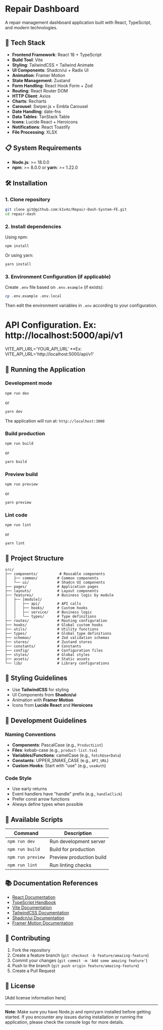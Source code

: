 # Repair Dashboard

A repair management dashboard application built with React, TypeScript, and modern technologies.

## 🚀 Tech Stack

- **Frontend Framework**: React 18 + TypeScript
- **Build Tool**: Vite
- **Styling**: TailwindCSS + Tailwind Animate
- **UI Components**: Shadcn/ui + Radix UI
- **Animation**: Framer Motion
- **State Management**: Zustand
- **Form Handling**: React Hook Form + Zod
- **Routing**: React Router DOM
- **HTTP Client**: Axios
- **Charts**: Recharts
- **Carousel**: Swiper.js + Embla Carousel
- **Date Handling**: date-fns
- **Data Tables**: TanStack Table
- **Icons**: Lucide React + Heroicons
- **Notifications**: React Toastify
- **File Processing**: XLSX

## 📋 System Requirements

- **Node.js**: >= 18.0.0
- **npm**: >= 8.0.0 or **yarn**: >= 1.22.0

## 🛠️ Installation

### 1. Clone repository

```bash
git clone git@github.com:k1v4z/Repair-Dash-System-FE.git
cd repair-dash
```

### 2. Install dependencies

Using npm:

```bash
npm install
```

Or using yarn:

```bash
yarn install
```

### 3. Environment Configuration (if applicable)

Create `.env` file based on `.env.example` (if exists):

```bash
cp .env.example .env.local
```

Then edit the environment variables in `.env` according to your configuration.

# API Configuration. Ex: http://localhost:5000/api/v1

VITE_API_URL='YOUR_API_URL'
\*\*Ex: VITE_API_URL='http://localhost:5000/api/v1'

## 🚀 Running the Application

### Development mode

```bash
npm run dev
```

or

```bash
yarn dev
```

The application will run at: `http://localhost:3000`

### Build production

```bash
npm run build
```

or

```bash
yarn build
```

### Preview build

```bash
npm run preview
```

or

```bash
yarn preview
```

### Lint code

```bash
npm run lint
```

or

```bash
yarn lint
```

## 📁 Project Structure

```
src/
├── components/          # Reusable components
│   ├── common/         # Common components
│   └── ui/             # Shadcn UI components
├── pages/              # Application pages
├── layouts/            # Layout components
├── features/           # Business logic by module
│   ├── [module]/
│   │   ├── api/        # API calls
│   │   ├── hooks/      # Custom hooks
│   │   ├── service/    # Business logic
│   │   └── types/      # Type definitions
├── routes/             # Routing configuration
├── hooks/              # Global custom hooks
├── utils/              # Utility functions
├── types/              # Global type definitions
├── schemas/            # Zod validation schemas
├── stores/             # Zustand stores
├── constants/          # Constants
├── config/             # Configuration files
├── styles/             # Global styles
├── assets/             # Static assets
└── lib/                # Library configurations
```

## 🎨 Styling Guidelines

- Use **TailwindCSS** for styling
- UI Components from **Shadcn/ui**
- Animation with **Framer Motion**
- Icons from **Lucide React** and **Heroicons**

## 📝 Development Guidelines

### Naming Conventions

- **Components**: PascalCase (e.g., `ProductList`)
- **Files**: kebab-case (e.g., `product-list.tsx`)
- **Variables/Functions**: camelCase (e.g., `fetchUserData`)
- **Constants**: UPPER_SNAKE_CASE (e.g., `API_URL`)
- **Custom Hooks**: Start with "use" (e.g., `useAuth`)

### Code Style

- Use early returns
- Event handlers have "handle" prefix (e.g., `handleClick`)
- Prefer const arrow functions
- Always define types when possible

## 🔧 Available Scripts

| Command           | Description              |
| ----------------- | ------------------------ |
| `npm run dev`     | Run development server   |
| `npm run build`   | Build for production     |
| `npm run preview` | Preview production build |
| `npm run lint`    | Run linting checks       |

## 📚 Documentation References

- [React Documentation](https://react.dev/)
- [TypeScript Handbook](https://www.typescriptlang.org/docs/)
- [Vite Documentation](https://vitejs.dev/)
- [TailwindCSS Documentation](https://tailwindcss.com/docs)
- [Shadcn/ui Documentation](https://ui.shadcn.com/)
- [Framer Motion Documentation](https://www.framer.com/motion/)

## 🤝 Contributing

1. Fork the repository
2. Create a feature branch (`git checkout -b feature/amazing-feature`)
3. Commit your changes (`git commit -m 'Add some amazing feature'`)
4. Push to the branch (`git push origin feature/amazing-feature`)
5. Create a Pull Request

## 📄 License

[Add license information here]

---

**Note**: Make sure you have Node.js and npm/yarn installed before getting started. If you encounter any issues during installation or running the application, please check the console logs for more details.
